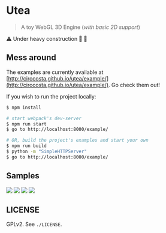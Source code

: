 # Utea

> A toy WebGL 3D Engine (*with basic 2D support*)

:warning: Under heavy construction :construction_worker: :construction:

## Mess around

The examples are currently available at [http://cirocosta.github.io/utea/example/](http://cirocosta.github.io/utea/example/). Go check them out!

If you wish to run the project locally:

```sh
$ npm install

# start webpack's dev-server
$ npm run start
$ go to http://localhost:8000/example/

# OR, build the project's examples and start your own
$ npm run build
$ python -m "SimpleHTTPServer"
$ go to http://localhost:8000/example/
```

## Samples

![](https://cloud.githubusercontent.com/assets/3574444/8483683/c61c046c-20c8-11e5-8532-67361b71f6b9.gif)
![](https://cloud.githubusercontent.com/assets/3574444/8467383/f376755e-2033-11e5-9135-45690703652b.gif)
![](https://cloud.githubusercontent.com/assets/3574444/8113905/9535fb32-1047-11e5-8211-bdfa167d20c6.gif)
![](https://cloud.githubusercontent.com/assets/3574444/8187106/7eac5452-1424-11e5-8e1c-f91cb7d10de7.gif)

## LICENSE

GPLv2. See `./LICENSE`.

